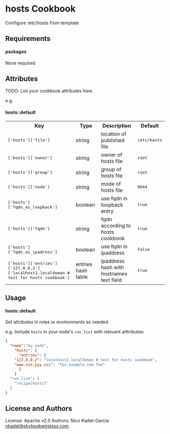 hosts Cookbook
==================
Configure /etc/hosts from template

Requirements
------------
#### packages
None required

Attributes
----------
TODO: List your cookbook attributes here.

e.g.
#### hosts::default
<table>
  <tr>
    <th>Key</th>
    <th>Type</th>
    <th>Description</th>
    <th>Default</th>
  </tr>
  <tr>
    <td><tt>['hosts']['file']</tt></td>
    <td>string</td>
    <td>location of published file</td>
    <td><tt>/etc/hosts</tt></td>
  </tr>
  <tr>
    <td><tt>['hosts']['owner']</tt></td>
    <td>string</td>
    <td>owner of hosts file</td>
    <td><tt>root</tt></td>
  </tr>
  <tr>
    <td><tt>['hosts']['group']</tt></td>
    <td>string</td>
    <td>group of hosts file</td>
    <td><tt>root</tt></td>
  </tr>
  <tr>
    <td><tt>['hosts']['node']</tt></td>
    <td>string</td>
    <td>mode of hosts file</td>
    <td><tt>0644</tt></td>
  </tr>
  <tr>
    <td><tt>['hosts']['fqdn_as_loopback']</tt></td>
    <td>boolean</td>
    <td>use fqdn in loopback entry</td>
    <td><tt>true</tt></td>
  </tr>
  <tr>
    <td><tt>['hosts']['fqdn']</tt></td>
    <td>string</td>
    <td>fqdn according to hosts cookbook</td>
    <td><tt>true</tt></td>
  </tr>
  <tr>
    <td><tt>['hosts']['fqdn_as_ipadress']</tt></td>
    <td>boolean</td>
    <td>use fqdn in ipaddress</td>
    <td><tt>false</tt></td>
  </tr>
  <tr>
    <td><tt>['hosts']['entries']['127.0.0.2']['localhost2.localdoman # test for hosts cookbook']</tt></td>
    <td>entries hash table</td>
    <td>ipaddress hash with hostnames text field</td>
    <td><tt>true</tt></td>
  </tr>
</table>

Usage
-----
#### hosts::default
Set attributes in roles or environments as needed.

e.g.
Include `hosts` in your node's `run_list` with relevant atttributes:

```json
{
  "name":"my_node",
    "hosts": {
      "entries": {
	"127.0.0.2": "localhost2.localdoman # test for hosts cookbook",
	"www.xxx.yyy.zzz": "foo.example.com foo"
      }
    }
  "run_list": [
    "recipe[hosts]"
  ]
}
```

License and Authors
-------------------
License: Apache v2.0
Authors: Nico Kadel-Garcia <nkadel@skyhookwireless.com>
